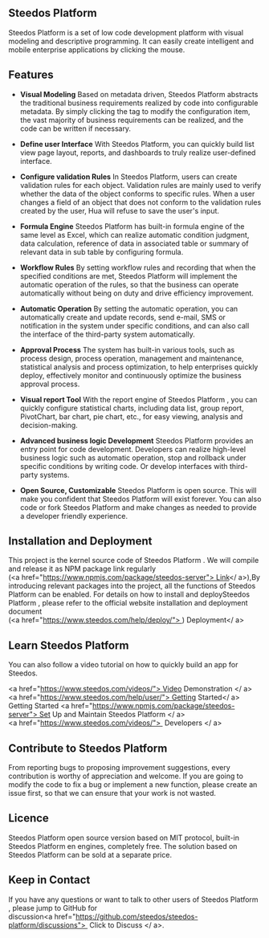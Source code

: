 ## Steedos Platform

Steedos Platform  is a set of low code development platform with visual modeling and descriptive programming. It can easily create intelligent and mobile enterprise applications by clicking the mouse.

## Features

- **Visual Modeling** Based on metadata driven, Steedos Platform abstracts the traditional business requirements realized by code into configurable metadata. By simply clicking the  tag to modify the configuration item, the vast majority of business requirements can be realized, and the code can be written if necessary.

- **Define user Interface** With Steedos Platform, you can quickly build list view page layout, reports, and dashboards to truly realize user-defined interface.

- **Configure validation Rules** In Steedos Platform, users can create validation rules for each object. Validation rules are mainly used to verify whether the data of the object conforms to specific rules. When a user changes a field of an object that does not conform to the validation rules created by the user, Hua will refuse to save the user's input.

- **Formula Engine** Steedos Platform has built-in formula engine of the same level as Excel, which can realize automatic condition judgment, data calculation, reference of data in associated table or summary of relevant data in sub table by configuring formula.

- **Workflow Rules** By setting workflow rules and recording that when the specified conditions are met, Steedos Platform will implement the automatic operation of the rules, so that the business can operate automatically without being on duty and drive efficiency improvement.

- **Automatic Operation** By setting the automatic operation, you can automatically create and update records, send e-mail, SMS or notification in the system under specific conditions, and can also call the interface of the third-party system automatically.

- **Approval Process** The system has built-in various tools, such as process design, process operation, management and maintenance, statistical analysis and process optimization, to help enterprises quickly deploy, effectively monitor and continuously optimize the business approval process.

- **Visual report Tool** With the report engine of Steedos Platform , you can quickly configure statistical charts, including data list, group report, PivotChart, bar chart, pie chart, etc., for easy viewing, analysis and decision-making.

- **Advanced business logic Development** Steedos Platform  provides an entry point for code development. Developers can realize high-level business logic such as automatic operation, stop and rollback under specific conditions by writing code. Or develop interfaces with third-party systems.

- **Open Source, Customizable** Steedos Platform  is open source. This will make you confident that Steedos Platform  will exist forever. You can also code or fork Steedos Platform  and make changes as needed to provide a developer friendly experience.

## Installation and Deployment

This project is the kernel source code of Steedos Platform . We will compile and release it as NPM package link regularly (<a href="https://www.npmjs.com/package/steedos-server"> Link</ a>),By introducing relevant packages into the project, all the functions of Steedos Platform  can be enabled.
For details on how to install and deploySteedos Platform , please refer to the official website installation and deployment document (<a href="https://www.steedos.com/help/deploy/"> ) Deployment</ a>

## Learn Steedos Platform

You can also follow a video tutorial on how to quickly build an app for Steedos.

<a href="https://www.steedos.com/videos/"> Video Demonstration </ a>
<a href="https://www.steedos.com/help/user/"> Getting Started</ a> Getting Started
<a href="https://www.npmjs.com/package/steedos-server"> Set Up and Maintain Steedos Platform </ a>
<a href="https://www.steedos.com/videos/">  Developers </ a>

## Contribute to Steedos Platform

From reporting bugs to proposing improvement suggestions, every contribution is worthy of appreciation and welcome. If you are going to modify the code to fix a bug or implement a new function, please create an issue first, so that we can ensure that your work is not wasted.

## Licence

Steedos Platform open source version based on MIT protocol, built-in Steedos Platform en engines, completely free. The solution based on Steedos Platform can be sold at a separate price.

## Keep in Contact

If you have any questions or want to talk to other users of Steedos Platform , please jump to GitHub for discussion<a href="https://github.com/steedos/steedos-platform/discussions">  Click to Discuss </ a>.